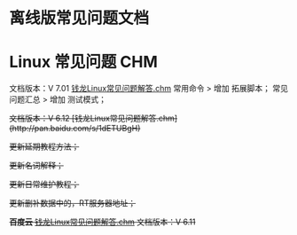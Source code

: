 # 离线版常见问题文档

# Linux 常见问题 CHM

文档版本：V 7.01  [钱龙Linux常见问题解答.chm](http://pan.baidu.com/s/1nvbfWbJ)
常用命令 > 增加 拓展脚本；
常见问题汇总 > 增加 测试模式；

<del>
文档版本：V 6.12 [钱龙Linux常见问题解答.chm](http://pan.baidu.com/s/1dETUBgH)  

更新延期教程方法；

更新名词解释；

更新日常维护教程；

更新删补数据中的，RT服务器地址；

**百度云** [钱龙Linux常见问题解答.chm](https://pan.baidu.com/s/1qYTLOja)  文档版本：V 6.11
</del>
